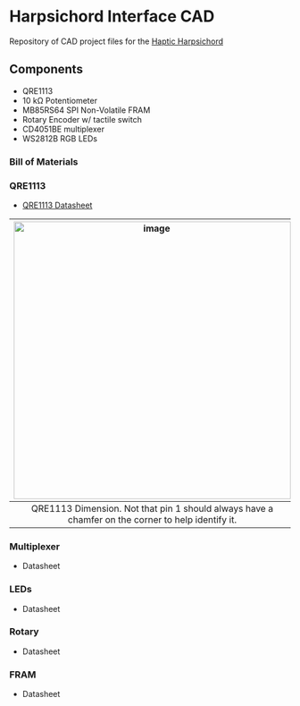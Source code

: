 # Harpsichord Interface CAD
Repository of CAD project files for the [Haptic Harpsichord](https://github.com/mhamilt/harpsichord-jack-tracking)

## Components

- QRE1113
- 10 kΩ Potentiometer
- MB85RS64 SPI Non-Volatile FRAM 
- Rotary Encoder w/ tactile switch
- CD4051BE multiplexer
- WS2812B RGB LEDs


### Bill of Materials

### QRE1113

- [QRE1113 Datasheet](https://www.mouser.in/datasheet/2/308/QRE1113-1121523.pdf)

| <img width="496" alt="image" src="https://github.com/mhamilt/harpsichord-model-data/assets/33174176/ae605c5e-47d4-40e9-a4b1-86a8f60ec120"> | <img width="394" alt="image" src="https://github.com/mhamilt/harpsichord-model-data/assets/33174176/14ffb907-1013-4fd9-bb91-761ac52bf176"> |
| :----------------------------------------------------------------------------------------------------------------------------------------: | :----------------------------------------------------------------------------------------------------------------------------------------: |
|                     QRE1113 Dimension. Not that pin 1 should always have a chamfer on the corner to help identify it.                      |                                                               QRE1113 Pinout                                                               |

### Multiplexer

- Datasheet

### LEDs

- Datasheet

### Rotary

- Datasheet

### FRAM

- Datasheet

